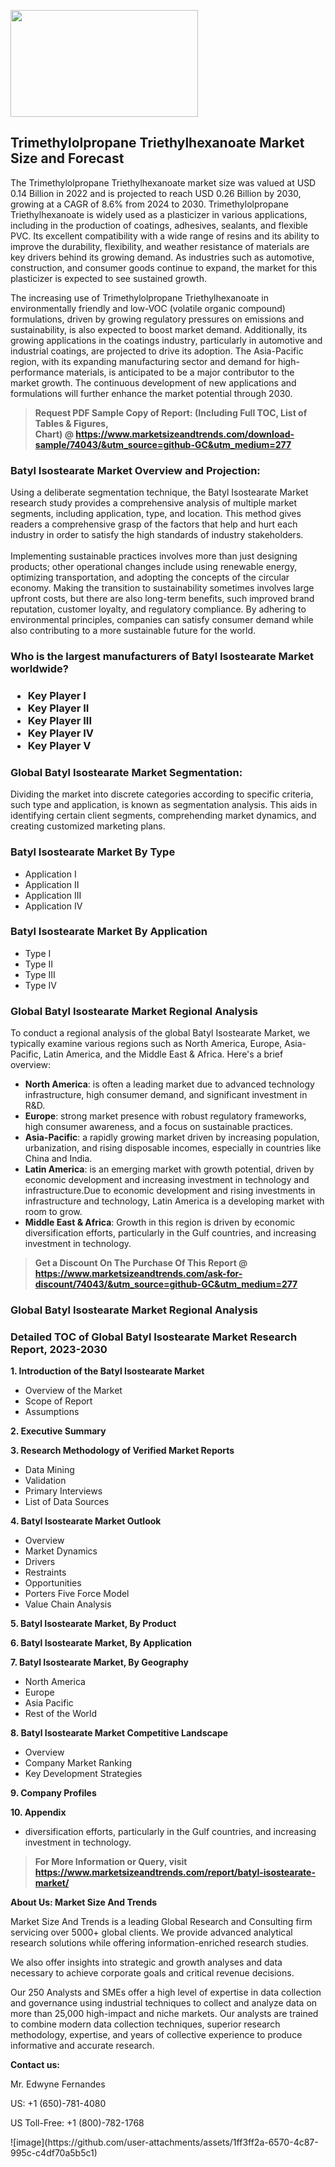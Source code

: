 <p><img class="alignnone size-medium wp-image-20088" src="https://ffe5etoiles.com/wp-content/uploads/2024/12/MST1-300x171.png" alt="" width="300" height="171" /></p><h2>Trimethylolpropane Triethylhexanoate Market Size and Forecast</h2><p>The Trimethylolpropane Triethylhexanoate market size was valued at USD 0.14 Billion in 2022 and is projected to reach USD 0.26 Billion by 2030, growing at a CAGR of 8.6% from 2024 to 2030. Trimethylolpropane Triethylhexanoate is widely used as a plasticizer in various applications, including in the production of coatings, adhesives, sealants, and flexible PVC. Its excellent compatibility with a wide range of resins and its ability to improve the durability, flexibility, and weather resistance of materials are key drivers behind its growing demand. As industries such as automotive, construction, and consumer goods continue to expand, the market for this plasticizer is expected to see sustained growth.</p><p>The increasing use of Trimethylolpropane Triethylhexanoate in environmentally friendly and low-VOC (volatile organic compound) formulations, driven by growing regulatory pressures on emissions and sustainability, is also expected to boost market demand. Additionally, its growing applications in the coatings industry, particularly in automotive and industrial coatings, are projected to drive its adoption. The Asia-Pacific region, with its expanding manufacturing sector and demand for high-performance materials, is anticipated to be a major contributor to the market growth. The continuous development of new applications and formulations will further enhance the market potential through 2030.</p></p><blockquote id="" class=""><strong>Request PDF Sample Copy of Report: (Including Full TOC, List of Tables &amp; Figures, Chart)&nbsp;@&nbsp;<strong><a href="https://www.marketsizeandtrends.com/download-sample/74043/&utm_source=github-GC&utm_medium=277" target="_blank">https://www.marketsizeandtrends.com/download-sample/74043/&utm_source=github-GC&utm_medium=277</a></strong></strong></blockquote><h3 id="" class="">Batyl Isostearate Market&nbsp;Overview and Projection:</h3><p id="" class="">Using a deliberate segmentation technique, the Batyl Isostearate Market research study provides a comprehensive analysis of multiple market segments, including application, type, and location. This method gives readers a comprehensive grasp of the factors that help and hurt each industry in order to satisfy the high standards of industry stakeholders. <br /> <br />Implementing sustainable practices involves more than just designing products; other operational changes include using renewable energy, optimizing transportation, and adopting the concepts of the circular economy. Making the transition to sustainability sometimes involves large upfront costs, but there are also long-term benefits, such improved brand reputation, customer loyalty, and regulatory compliance. By adhering to environmental principles, companies can satisfy consumer demand while also contributing to a more sustainable future for the world.</p><h3 id="" class="">Who is the largest manufacturers of&nbsp;Batyl Isostearate Market worldwide?</h3><h3 class=""><p><ul><li>Key Player I </li><li> Key Player II </li><li> Key Player III </li><li> Key Player IV </li><li> Key Player V</li></ul></p></h3><h3 id="" class="">Global&nbsp;Batyl Isostearate Market Segmentation:</h3><p id="" class="">Dividing the market into discrete categories according to specific criteria, such type and application, is known as segmentation analysis. This aids in identifying certain client segments, comprehending market dynamics, and creating customized marketing plans.</p><h3 id="" class="">Batyl Isostearate Market&nbsp;By Type</h3><p><p><ul><li>Application I </li><li> Application II </li><li> Application III </li><li> Application IV</p></li></ul></p></p><h3 id="" class="">Batyl Isostearate Market&nbsp;By Application</h3><p class=""><p><ul><li>Type I </li><li> Type II </li><li> Type III </li><li> Type IV</li></ul></p></p><h3 id="" class="">Global Batyl Isostearate Market Regional Analysis</h3><p id="" class="">To conduct a regional analysis of the global Batyl Isostearate Market, we typically examine various regions such as North America, Europe, Asia-Pacific, Latin America, and the Middle East &amp; Africa. Here's a brief overview:</p><ul><li><strong>North America</strong>: is often a leading market due to advanced technology infrastructure, high consumer demand, and significant investment in R&amp;D.</li><li><strong>Europe</strong>: strong market presence with robust regulatory frameworks, high consumer awareness, and a focus on sustainable practices.</li><li><strong>Asia-Pacific</strong>: a rapidly growing market driven by increasing population, urbanization, and rising disposable incomes, especially in countries like China and India.</li><li><strong>Latin America</strong>: is an emerging market with growth potential, driven by economic development and increasing investment in technology and infrastructure.Due to economic development and rising investments in infrastructure and technology, Latin America is a developing market with room to grow.</li><li><strong>Middle East &amp; Africa</strong>: Growth in this region is driven by economic diversification efforts, particularly in the Gulf countries, and increasing investment in technology.</li></ul><blockquote id="" class=""><strong>Get a Discount On The Purchase Of This Report @ <strong><a href="https://www.marketsizeandtrends.com/ask-for-discount/74043/&utm_source=github-GC&utm_medium=277" target="_blank">https://www.marketsizeandtrends.com/ask-for-discount/74043/&utm_source=github-GC&utm_medium=277</a></strong></strong></blockquote><h3 id="" class="">Global Batyl Isostearate Market Regional Analysis</h3><h3 id="" class="">Detailed TOC of Global Batyl Isostearate Market Research Report, 2023-2030</h3><p id="" class=""><strong>1. Introduction of the Batyl Isostearate Market</strong></p><ul><li>Overview of the Market</li><li>Scope of Report</li><li>Assumptions</li></ul><p id="" class=""><strong>2. Executive Summary</strong></p><p id="" class=""><strong>3. Research Methodology of Verified Market Reports</strong></p><ul><li>Data Mining</li><li>Validation</li><li>Primary Interviews</li><li>List of Data Sources</li></ul><p id="" class=""><strong>4. Batyl Isostearate Market Outlook</strong></p><ul><li>Overview</li><li>Market Dynamics</li><li>Drivers</li><li>Restraints</li><li>Opportunities</li><li>Porters Five Force Model</li><li>Value Chain Analysis</li></ul><p id="" class=""><strong>5. Batyl Isostearate Market, By Product</strong></p><p id="" class=""><strong>6. Batyl Isostearate Market, By Application</strong></p><p id="" class=""><strong>7. Batyl Isostearate Market, By Geography</strong></p><ul><li>North America</li><li>Europe</li><li>Asia Pacific</li><li>Rest of the World</li></ul><p id="" class=""><strong>8. Batyl Isostearate Market Competitive Landscape</strong></p><ul><li>Overview</li><li>Company Market Ranking</li><li>Key Development Strategies</li></ul><p id="" class=""><strong>9. Company Profiles</strong></p><p id="" class=""><strong>10. Appendix</strong></p><ul><li>diversification efforts, particularly in the Gulf countries, and increasing investment in technology.</li></ul><blockquote id="" class=""><strong>For More Information or Query, visit <strong><strong><a href="https://www.marketsizeandtrends.com/report/batyl-isostearate-market/" target="_blank">https://www.marketsizeandtrends.com/report/batyl-isostearate-market/</a></strong></strong></strong></blockquote><p id="" class=""><strong>About Us: Market Size And Trends</strong></p><p id="" class="">Market Size And Trends is a leading Global Research and Consulting firm servicing over 5000+ global clients. We provide advanced analytical research solutions while offering information-enriched research studies.</p><p id="" class="">We also offer insights into strategic and growth analyses and data necessary to achieve corporate goals and critical revenue decisions.</p><p id="" class="">Our 250 Analysts and SMEs offer a high level of expertise in data collection and governance using industrial techniques to collect and analyze data on more than 25,000 high-impact and niche markets. Our analysts are trained to combine modern data collection techniques, superior research methodology, expertise, and years of collective experience to produce informative and accurate research.</p><p id="" class=""><strong>Contact us:</strong></p><p id="" class="">Mr. Edwyne Fernandes</p><p id="" class="">US: +1 (650)-781-4080</p><p id="" class="">US Toll-Free: +1 (800)-782-1768</p>
![image](https://github.com/user-attachments/assets/1ff3ff2a-6570-4c87-995c-c4df70a5b5c1)

